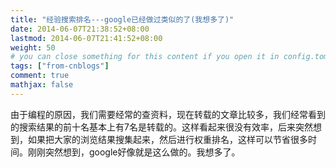 ```yaml
---
title: "经验搜索排名---google已经做过类似的了(我想多了)"
date: 2014-06-07T21:38:52+08:00
lastmod: 2014-06-07T21:41:52+08:00
weight: 50
# you can close something for this content if you open it in config.toml.
tags: ["from-cnblogs"]
comment: true
mathjax: false
---
```


由于编程的原因，我们需要经常的查资料，现在转载的文章比较多，我们经常看到的搜索结果的前十名基本上有7名是转载的。这样看起来很没有效率，后来突然想到，如果把大家的浏览结果搜集起来，然后进行权重排名，这样可以节省很多时间。刚刚突然想到，google好像就是这么做的。我想多了。
